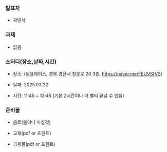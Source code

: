 ### **발표자**
- 곽민석

### **과제**
- 없음
  
### **스터디(장소,날짜,시간)**

- 장소: (팀플레이스, 경북 경산시 청운로 20 3층, https://naver.me/FEUVSfVS)

- 날짜: 2025.03.22

- 시간: 11:45 ~ 13:45 (기본 2시간이나 더 빨리 끝날 수 있음)

### **준비물**

- 음료(물이나 마실것)

- 교재(pdf or 프린트)

- 과제물(pdf or 프린트)

